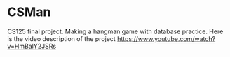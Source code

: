 # CSMan
CS125 final project.
Making a hangman game with database practice.
Here is the video description of the project https://www.youtube.com/watch?v=HmBalY2JSRs
